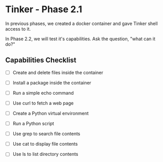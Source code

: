 # Tinker - Phase 2.1

In previous phases, we created a docker container and gave Tinker shell access to it. 

In Phase 2.2, we will test it's capabilities. Ask the question, 
"what can it do?"

## Capabilities Checklist
- [ ] Create and delete files inside the container
- [ ] Install a package inside the container
- [ ] Run a simple echo command
- [ ] Use curl to fetch a web page
- [ ] Create a Python virtual environment
- [ ] Run a Python script
- [ ] Use grep to search file contents
- [ ] Use cat to display file contents
- [ ] Use ls to list directory contents



